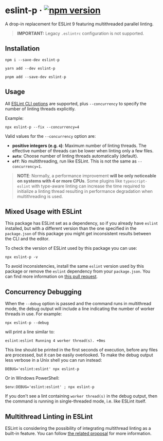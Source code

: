 # eslint-p · [![npm version][npm badge]][npm URL]

A drop-in replacement for ESLint 9 featuring multithreaded parallel linting.

> **IMPORTANT:** Legacy `.eslintrc` configuration is not supported.

## Installation

```shell
npm i --save-dev eslint-p
```

```shell
yarn add --dev eslint-p
```

```shell
pnpm add --save-dev eslint-p
```

## Usage

All [ESLint CLI options](https://eslint.org/docs/latest/use/command-line-interface#options) are supported, plus `--concurrency` to specify the number of linting threads explicitly.

Example:

```shell
npx eslint-p --fix --concurrency=4
```

Valid values for the `--concurrency` option are:

* **positive integers (e.g. `4`)**:
  Maximum number of linting threads. The effective number of threads can be lower when linting only a few files.
* **`auto`**:
  Choose number of linting threads automatically (default).
* **`off`**:
  No multithreading, run like ESLint. This is not the same as `--concurrency=1`.

> **NOTE**: Normally, a performance improvement **will be only noticeable on systems with 4 or more CPUs**.
> Some plugins like `typescript-eslint` with type-aware linting can increase the time required to initialize a linting thread resulting in performance degradation when multithreading is used.

## Mixed Usage with ESLint

This package has ESLint set as a dependency, so if you already have `eslint` installed, but with a different version than the one specified in the `package.json` of this package you might get inconsistent results between the CLI and the editor.

To check the version of ESLint used by this package you can use:

```shell
npx eslint-p -v
```

To avoid inconsistencies, install the same `eslint` version used by this package or remove the `eslint` dependency from your `package.json`.
You can find more information on [this pull request](https://github.com/origin-1/eslint-p/pull/1).

## Concurrency Debugging

When the `--debug` option is passed and the command runs in multithread mode, the debug output will include a line indicating the number of worker threads in use. For example:

```shell
npx eslint-p --debug
```

will print a line similar to:

```text
eslint:eslint Running 4 worker thread(s). +0ms
```

This line should be printed in the first seconds of execution, before any files are processed, but it can be easily overlooked.
To make the debug output less verbose in a Unix shell you can run instead:

```shell
DEBUG='eslint:eslint' npx eslint-p
```

Or in Windows PowerShell:

```shell
$env:DEBUG='eslint:eslint' ; npx eslint-p
```

If you don't see a lint containing `worker thread(s)` in the debug output, then the command is running in single-threaded mode, i.e. like ESLint itself.

## Multithread Linting in ESLint

ESLint is considering the possibility of integrating multithread linting as a built-in feature.
You can follow [the related proposal](https://github.com/eslint/rfcs/pull/129) for more information.

[npm badge]: https://img.shields.io/npm/v/eslint-p?logo=npm
[npm URL]: https://www.npmjs.com/package/eslint-p
